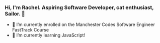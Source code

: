 ### Hi, I'm Rachel. Aspiring Software Developer, cat enthusiast, Sailor. 👋


- 🔭 I’m currently enrolled on the Manchester Codes Software Engineer FastTrack Course
- 🌱 I’m currently learning JavaScript!
<!--
**greenchul/greenchul** is a ✨ _special_ ✨ repository because its `README.md` (this file) appears on your GitHub profile.

Here are some ideas to get you started:


- 👯 I’m looking to collaborate on ...
- 🤔 I’m looking for help with ...
- 💬 Ask me about ...
- 📫 How to reach me: ...
- 😄 Pronouns: ...
- ⚡ Fun fact: ...
-->

